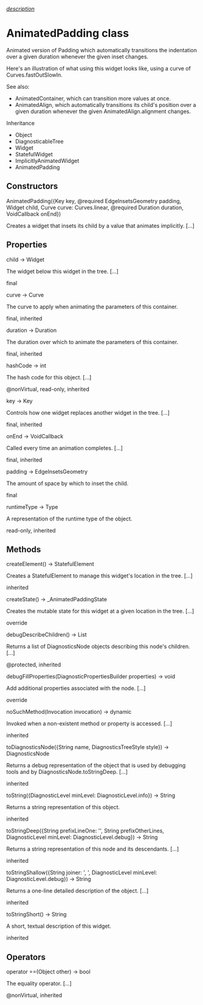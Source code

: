 [*description*][description]

# AnimatedPadding class #

Animated version of Padding which automatically transitions the indentation over a given duration whenever the given inset changes.

Here's an illustration of what using this widget looks like, using a curve of Curves.fastOutSlowIn.

See also:

 *  AnimatedContainer, which can transition more values at once.
 *  AnimatedAlign, which automatically transitions its child's position over a given duration whenever the given AnimatedAlign.alignment changes.

Inheritance

 *  Object
 *  DiagnosticableTree
 *  Widget
 *  StatefulWidget
 *  ImplicitlyAnimatedWidget
 *  AnimatedPadding

## Constructors ##

AnimatedPadding(\{Key key, @required EdgeInsetsGeometry padding, Widget child, Curve curve: Curves.linear, @required Duration duration, VoidCallback onEnd\})

Creates a widget that insets its child by a value that animates implicitly. \[...\]

## Properties ##

child → Widget

The widget below this widget in the tree. \[...\]

final

curve → Curve

The curve to apply when animating the parameters of this container.

final, inherited

duration → Duration

The duration over which to animate the parameters of this container.

final, inherited

hashCode → int

The hash code for this object. \[...\]

@nonVirtual, read-only, inherited

key → Key

Controls how one widget replaces another widget in the tree. \[...\]

final, inherited

onEnd → VoidCallback

Called every time an animation completes. \[...\]

final, inherited

padding → EdgeInsetsGeometry

The amount of space by which to inset the child.

final

runtimeType → Type

A representation of the runtime type of the object.

read-only, inherited

## Methods ##

createElement() → StatefulElement

Creates a StatefulElement to manage this widget's location in the tree. \[...\]

inherited

createState() → \_AnimatedPaddingState

Creates the mutable state for this widget at a given location in the tree. \[...\]

override

debugDescribeChildren() → List<DiagnosticsNode>

Returns a list of DiagnosticsNode objects describing this node's children. \[...\]

@protected, inherited

debugFillProperties(DiagnosticPropertiesBuilder properties) → void

Add additional properties associated with the node. \[...\]

override

noSuchMethod(Invocation invocation) → dynamic

Invoked when a non-existent method or property is accessed. \[...\]

inherited

toDiagnosticsNode(\{String name, DiagnosticsTreeStyle style\}) → DiagnosticsNode

Returns a debug representation of the object that is used by debugging tools and by DiagnosticsNode.toStringDeep. \[...\]

inherited

toString(\{DiagnosticLevel minLevel: DiagnosticLevel.info\}) → String

Returns a string representation of this object.

inherited

toStringDeep(\{String prefixLineOne: '', String prefixOtherLines, DiagnosticLevel minLevel: DiagnosticLevel.debug\}) → String

Returns a string representation of this node and its descendants. \[...\]

inherited

toStringShallow(\{String joiner: ', ', DiagnosticLevel minLevel: DiagnosticLevel.debug\}) → String

Returns a one-line detailed description of the object. \[...\]

inherited

toStringShort() → String

A short, textual description of this widget.

inherited

## Operators ##

operator ==(Object other) → bool

The equality operator. \[...\]

@nonVirtual, inherited


[description]: https://github.com/flutter/flutter/blob/master/packages/flutter/lib/src/widgets/implicit_animations.dart#L795